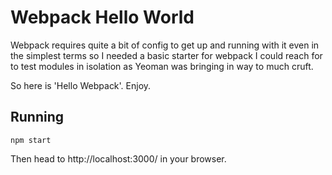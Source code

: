 # Webpack Hello World

Webpack requires quite a bit of config to get up and running with it even in the simplest terms
so I needed a basic starter for webpack I could reach for to test modules in isolation as Yeoman was
bringing in way to much cruft.

So here is 'Hello Webpack'. Enjoy.

## Running

```
npm start
```

Then head to http://localhost:3000/ in your browser.



